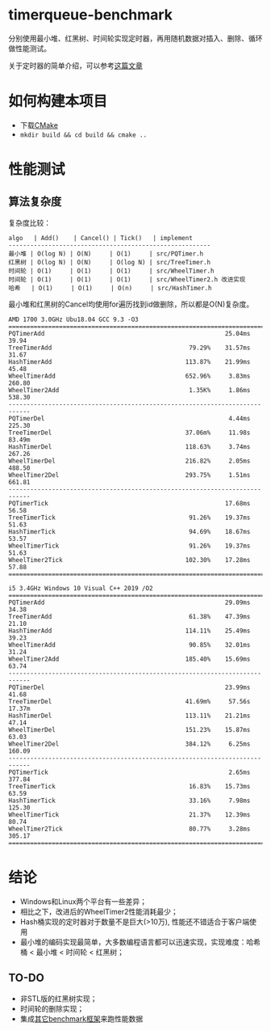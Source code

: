 # timerqueue-benchmark

分别使用最小堆、红黑树、时间轮实现定时器，再用随机数据对插入、删除、循环做性能测试。

关于定时器的简单介绍，可以参考[这篇文章](https://www.ibm.com/developerworks/cn/linux/l-cn-timers/index.html)


# 如何构建本项目

* 下载[CMake](https://cmake.org/download/)
* `mkdir build && cd build && cmake ..`



# 性能测试

## 算法复杂度

复杂度比较：

```
algo   | Add()    | Cancel() | Tick()   | implement
--------------------------------------------------------
最小堆 | O(log N) | O(N)     | O(1)     | src/PQTimer.h
红黑树 | O(log N) | O(N)     | O(log N) | src/TreeTimer.h
时间轮 | O(1)     | O(1)     | O(1)     | src/WheelTimer.h
时间轮 | O(1)     | O(1)     | O(1)     | src/WheelTimer2.h 改进实现
哈希   | O(1)     | O(1)     | O(n)     | src/HashTimer.h
```

最小堆和红黑树的Cancel均使用for遍历找到id做删除，所以都是O(N)复杂度。



```
AMD 1700 3.0GHz Ubu18.04 GCC 9.3 -O3
============================================================================
PQTimerAdd                                                  25.04ms    39.94
TreeTimerAdd                                      79.29%    31.57ms    31.67
HashTimerAdd                                     113.87%    21.99ms    45.48
WheelTimerAdd                                    652.96%     3.83ms   260.80
WheelTimer2Add                                    1.35K%     1.86ms   538.30
----------------------------------------------------------------------------
PQTimerDel                                                   4.44ms   225.30
TreeTimerDel                                     37.06m%     11.98s   83.49m
HashTimerDel                                     118.63%     3.74ms   267.26
WheelTimerDel                                    216.82%     2.05ms   488.50
WheelTimer2Del                                   293.75%     1.51ms   661.81
----------------------------------------------------------------------------
PQTimerTick                                                 17.68ms    56.58
TreeTimerTick                                     91.26%    19.37ms    51.63
HashTimerTick                                     94.69%    18.67ms    53.57
WheelTimerTick                                    91.26%    19.37ms    51.63
WheelTimer2Tick                                  102.30%    17.28ms    57.88
============================================================================
```

```
i5 3.4GHz Windows 10 Visual C++ 2019 /O2
============================================================================
PQTimerAdd                                                  29.09ms    34.38
TreeTimerAdd                                      61.38%    47.39ms    21.10
HashTimerAdd                                     114.11%    25.49ms    39.23
WheelTimerAdd                                     90.85%    32.01ms    31.24
WheelTimer2Add                                   185.40%    15.69ms    63.74
----------------------------------------------------------------------------
PQTimerDel                                                  23.99ms    41.68
TreeTimerDel                                     41.69m%     57.56s   17.37m
HashTimerDel                                     113.11%    21.21ms    47.14
WheelTimerDel                                    151.23%    15.87ms    63.03
WheelTimer2Del                                   384.12%     6.25ms   160.09
----------------------------------------------------------------------------
PQTimerTick                                                  2.65ms   377.84
TreeTimerTick                                     16.83%    15.73ms    63.59
HashTimerTick                                     33.16%     7.98ms   125.30
WheelTimerTick                                    21.37%    12.39ms    80.74
WheelTimer2Tick                                   80.77%     3.28ms   305.17
============================================================================
```


# 结论

* Windows和Linux两个平台有一些差异；
* 相比之下，改进后的WheelTimer2性能消耗最少；
* Hash桶实现的定时器对于数量不是巨大(>10万), 性能还不错适合于客户端使用
* 最小堆的编码实现最简单，大多数编程语言都可以迅速实现，实现难度：哈希桶 < 最小堆 < 时间轮 < 红黑树；


## TO-DO

* 非STL版的红黑树实现；
* 时间轮的删除实现；
* 集成[其它benchmark框架](https://github.com/google/benchmark)来跑性能数据
